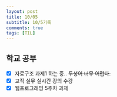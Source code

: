 ```yaml
---
layout: post
title: 10/05
subtitle: 10/5기록
comments: true
tags: [TIL]
---
```


## 학교 공부

- [x] 자료구조 과제1 하는 중.. ~~두성어 너무 어렵다.~~
- [x] 교직 실무 실시간 강의 수강
- [x] 웹프로그래밍 5주차 과제
